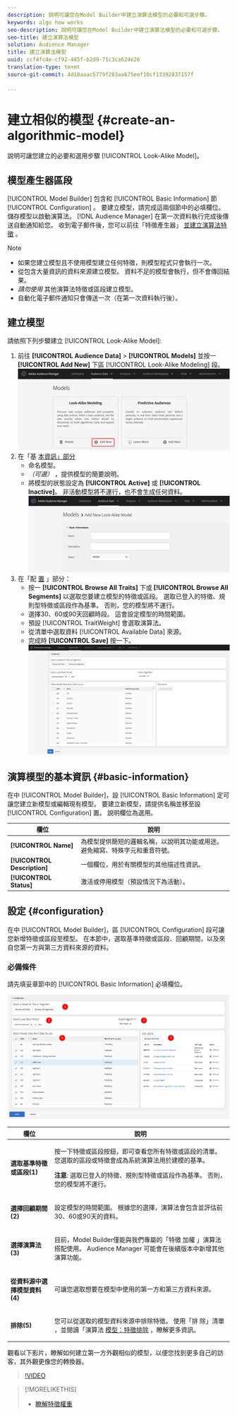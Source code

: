 ```yaml
---
description: 說明可讓您在Model Builder中建立演算法模型的必要和可選步驟。
keywords: algo how works
seo-description: 說明可讓您在Model Builder中建立演算法模型的必要和可選步驟。
seo-title: 建立演算法模型
solution: Audience Manager
title: 建立演算法模型
uuid: ccf4fc4e-cf92-445f-b2d9-71c3ca624e26
translation-type: tm+mt
source-git-commit: 4d10aaac5779f283aa675eef10cf13392837157f

---
```



# 建立相似的模型 {#create-an-algorithmic-model}

說明可讓您建立的必要和選用步驟 [!UICONTROL Look-Alike Model]。

## 模型產生器區段

[!UICONTROL Model Builder] 包含和 [!UICONTROL Basic Information] 節 [!UICONTROL Configuration] 。 要建立模型，請完成這兩個節中的必填欄位。 儲存模型以啟動演算法。 [!DNL Audience Manager] 在第一次資料執行完成後傳送自動通知給您。 收到電子郵件後，您可以前往「特徵產生器」 [並建立演算法特徵](../../features/traits/about-trait-builder.md) 。

>[!NOTE]
>
>* 如果您建立模型且不使用模型建立任何特徵，則模型程式只會執行一次。
>* 從包含大量資訊的資料來源建立模型。 資料不足的模型會執行，但不會傳回結果。
>* *請勿使用* 其他演算法特徵或區段建立模型。
>* 自動化電子郵件通知只會傳送一次（在第一次資料執行後）。


## 建立模型

請依照下列步驟建立 [!UICONTROL Look-Alike Model]:

1. 前往 **[!UICONTROL Audience Data]** > **[!UICONTROL Models]** 並按一 **[!UICONTROL Add New]** 下區 [!UICONTROL Look-Alike Modeling] 段。
   ![look-like-add](assets/look-alike-add.png)
2. 在「基 [本資訊」部分](../../features/algorithmic-models/create-model.md#basic-information)
   * 命名模型。
   * *（可選）* ，提供模型的簡要說明。
   * 將模型的狀態設定為 **[!UICONTROL Active]** 或 **[!UICONTROL Inactive]**。 非活動模型將不運行，也不會生成任何資料。
      ![look-like-basic](assets/look-alike-basic.png)
3. 在「配 [置](../../features/algorithmic-models/create-model.md#configuration) 」部分：
   * 按一 **[!UICONTROL Browse All Traits]** 下或 **[!UICONTROL Browse All Segments]** 以選取您要建立模型的特徵或區段。 選取已登入的特徵、規則型特徵或區段作為基準。 否則，您的模型將不運行。
   * 選擇30、60或90天回顧時段。 這會設定模型的時間範圍。
   * 預設 [!UICONTROL TraitWeight] 會選取演算法。
   * 從清單中選取資料 [!UICONTROL Available Data] 來源。
   * 完成時 **[!UICONTROL Save]** 按一下。
      ![look-laye-configuration](assets/look-alike-configuration.png)

## 演算模型的基本資訊 {#basic-information}

<!-- r_model_basic.xml -->

在中 [!UICONTROL Model Builder]，設 [!UICONTROL Basic Information] 定可讓您建立新模型或編輯現有模型。 要建立新模型，請提供名稱並移至設 [!UICONTROL Configuration] 置。 說明欄位為選用。

| 欄位 | 說明 |
|---|---|
| **[!UICONTROL Name]** | 為模型提供簡短的邏輯名稱，以說明其功能或用途。 避免縮寫、特殊字元和重音符號。 |
| **[!UICONTROL Description]** | 一個欄位，用於有關模型的其他描述性資訊。 |
| **[!UICONTROL Status]** | 激活或停用模型（預設情況下為活動）。 |

## 設定 {#configuration}

在中 [!UICONTROL Model Builder]，區 [!UICONTROL Configuration] 段可讓您新增特徵或區段至模型。 在本節中，選取基準特徵或區段、回顧期間，以及來自您第一方與第三方資料來源的資料。

<!-- r_model_configuration.xml -->

### 必備條件

請先填妥章節中的 [!UICONTROL Basic Information] 必填欄位。

![](assets/lam_exclude_traits_numbered.png)

<table id="table_7A6BE5E5498D4776A30323B743954150"> 
 <thead> 
  <tr> 
   <th colname="col1" class="entry"> 欄位 </th> 
   <th colname="col2" class="entry"> 說明 </th> 
  </tr> 
 </thead>
 <tbody> 
  <tr> 
   <td colname="col1"> <p><b>選取基準特徵或區段(1)</b> </p> </td> 
   <td colname="col2"> <p>按一下特徵或區段按鈕，即可查看您所有特徵或區段的清單。 您選取的區段或特徵會成為系統演算法用於建模的基準。 </p> <p> <p><b>注意</b>: 選取已登入的特徵、規則型特徵或區段作為基準。 否則，您的模型將不運行。 </p> </p> </td> 
  </tr> 
  <tr> 
   <td colname="col1"> <p><b>選擇回顧期間(2)</b> </p> </td> 
   <td colname="col2"> <p>設定模型的時間範圍。 根據您的選擇，演算法會包含並評估前30、60或90天的資料。 </p> </td> 
  </tr> 
  <tr> 
   <td colname="col1"> <p><b>選擇演算法(3)</b> </p> </td> 
   <td colname="col2"> <p>目前，Model Builder僅能與我們專屬的「特徵 <span class="keyword"> 加權</span> 」演算法搭配使用。 <span class="keyword"> Audience Manager</span> 可能會在後續版本中新增其他演算功能。 </p> </td>
  </tr>
  <tr> 
   <td colname="col1"> <p><b>從資料源中選擇模型資料(4)</b> </p> </td> 
   <td colname="col2"> <p>可讓您選取想要在模型中使用的第一方和第三方資料來源。 </p> </td>
  </tr> 
  <tr> 
   <td colname="col1"> <p><b>排除(5)</b> </p> </td> 
   <td colname="col2"> <p>您可以從選取的模型資料來源中排除特徵。 使用「排 <span class="wintitle"> 除」清單</span> ，並閱讀「演算法 <a href="../../features/algorithmic-models/trait-exclusion-algo-models.md"> 模型：特徵排除</a> ，瞭解更多資訊。 </p> </td>
  </tr> 
 </tbody>
</table>

觀看以下影片，瞭解如何建立第一方外觀相似的模型，以便您找到更多自己的訪客，其外觀更像您的轉換器。

>[!VIDEO](https://video.tv.adobe.com/v/23504/)

>[!MORELIKETHIS]
>
>* [瞭解特徵權重](../../features/algorithmic-models/understanding-models.md#understanding-traitweight)

